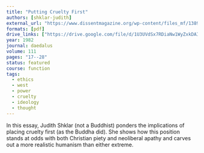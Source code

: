```yaml
---
title: "Putting Cruelty First"
authors: [shklar-judith]
external_url: "https://www.dissentmagazine.org/wp-content/files_mf/1389811110d4Shklar.pdf"
formats: [pdf]
drive_links: ["https://drive.google.com/file/d/1U3UVdSx7RDiaNw1WyZxkDAI_2rhnrxC4/view?usp=drivesdk"]
year: 1982
journal: daedalus
volume: 111
pages: "17--28"
status: featured
course: function
tags:
  - ethics
  - west
  - power
  - cruelty
  - ideology
  - thought
---
```


In this essay, Judith Shklar (not a Buddhist) ponders the implications of placing cruelty first (as the Buddha did). She shows how this position stands at odds with both Christian piety and neoliberal apathy and carves out a more realistic humanism than either extreme.
